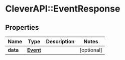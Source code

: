 # CleverAPI::EventResponse

## Properties
Name | Type | Description | Notes
------------ | ------------- | ------------- | -------------
**data** | [**Event**](Event.md) |  | [optional] 


